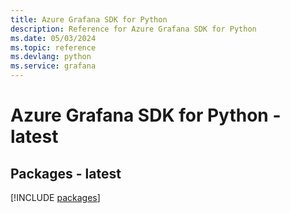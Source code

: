 ```yaml
---
title: Azure Grafana SDK for Python
description: Reference for Azure Grafana SDK for Python
ms.date: 05/03/2024
ms.topic: reference
ms.devlang: python
ms.service: grafana
---
```

# Azure Grafana SDK for Python - latest
## Packages - latest
[!INCLUDE [packages](grafana-index.md)]